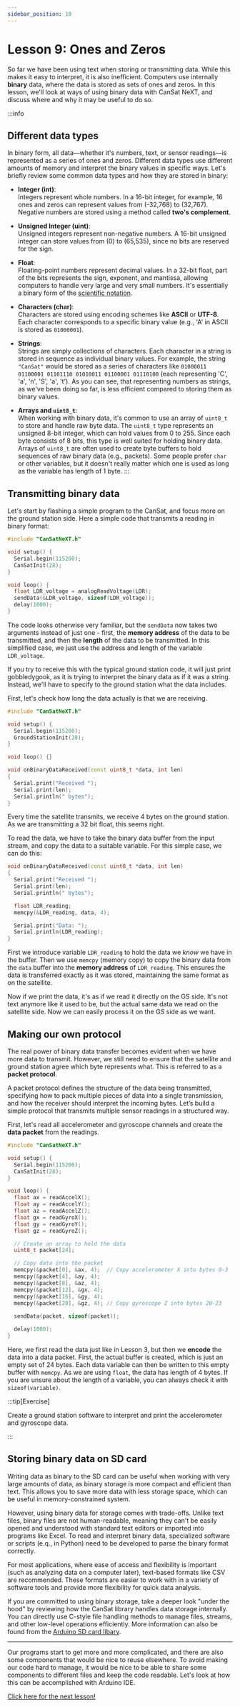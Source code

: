 ```yaml
---
sidebar_position: 10
---
```


# Lesson 9: Ones and Zeros

So far we have been using text when storing or transmitting data. While this makes it easy to interpret, it is also inefficient. Computers use internally **binary** data, where the data is stored as sets of ones and zeros. In this lesson, we'll look at ways of using binary data with CanSat NeXT, and discuss where and why it may be useful to do so.

:::info

## Different data types

In binary form, all data—whether it's numbers, text, or sensor readings—is represented as a series of ones and zeros. Different data types use different amounts of memory and interpret the binary values in specific ways. Let's briefly review some common data types and how they are stored in binary:

- **Integer (int)**:  
  Integers represent whole numbers. In a 16-bit integer, for example, 16 ones and zeros can represent values from \(-32,768\) to \(32,767\). Negative numbers are stored using a method called **two's complement**.

- **Unsigned Integer (uint)**:  
  Unsigned integers represent non-negative numbers. A 16-bit unsigned integer can store values from \(0\) to \(65,535\), since no bits are reserved for the sign.

- **Float**:  
  Floating-point numbers represent decimal values. In a 32-bit float, part of the bits represents the sign, exponent, and mantissa, allowing computers to handle very large and very small numbers. It's essentially a binary form of the [scientific notation](https://en.wikipedia.org/wiki/Scientific_notation).

- **Characters (char)**:  
  Characters are stored using encoding schemes like **ASCII** or **UTF-8**. Each character corresponds to a specific binary value (e.g., 'A' in ASCII is stored as `01000001`).

- **Strings**:  
  Strings are simply collections of characters. Each character in a string is stored in sequence as individual binary values. For example, the string `"CanSat"` would be stored as a series of characters like `01000011 01100001 01101110 01010011 01100001 01110100` (each representing 'C', 'a', 'n', 'S', 'a', 't'). As you can see, that representing numbers as strings, as we've been doing so far, is less efficient compared to storing them as binary values.

- **Arrays and `uint8_t`**:  
  When working with binary data, it's common to use an array of `uint8_t` to store and handle raw byte data. The `uint8_t` type represents an unsigned 8-bit integer, which can hold values from 0 to 255. Since each byte consists of 8 bits, this type is well suited for holding binary data.
  Arrays of `uint8_t` are often used to create byte buffers to hold sequences of raw binary data (e.g., packets). Some people prefer `char` or other variables, but it doesn't really matter which one is used as long as the variable has length of 1 byte.
:::

## Transmitting binary data

Let's start by flashing a simple program to the CanSat, and focus more on the ground station side. Here a simple code that transmits a reading in binary format:

```Cpp title="Transmit LDR data as binary"
#include "CanSatNeXT.h"

void setup() {
  Serial.begin(115200);
  CanSatInit(28);
}

void loop() {
  float LDR_voltage = analogReadVoltage(LDR);
  sendData(&LDR_voltage, sizeof(LDR_voltage));
  delay(1000);
}
```

The code looks otherwise very familiar, but the `sendData` now takes two arguments instead of just one - first, the **memory address** of the data to be transmitted, and then the **length** of the data to be transmitted. In this simplified case, we just use the address and length of the variable `LDR_voltage`.

If you try to receive this with the typical ground station code, it will just print gobbledygook, as it is trying to interpret the binary data as if it was a string. Instead, we'll have to specify to the ground station what the data includes.

First, let's check how long the data actually is that we are receiving.

```Cpp title="Check length of the received data"
#include "CanSatNeXT.h"

void setup() {
  Serial.begin(115200);
  GroundStationInit(28);
}

void loop() {}

void onBinaryDataReceived(const uint8_t *data, int len)
{
  Serial.print("Received ");
  Serial.print(len);
  Serial.println(" bytes");
}
```

Every time the satellite transmits, we receive 4 bytes on the ground station. As we are transmitting a 32 bit float, this seems right.

To read the data, we have to take the binary data buffer from the input stream, and copy the data to a suitable variable. For this simple case, we can do this:


```Cpp title="Store the data into a variable"
void onBinaryDataReceived(const uint8_t *data, int len)
{
  Serial.print("Received ");
  Serial.print(len);
  Serial.println(" bytes");

  float LDR_reading;
  memcpy(&LDR_reading, data, 4);

  Serial.print("Data: ");
  Serial.println(LDR_reading);
}
```

First we introduce variable `LDR_reading` to hold the data we *know* we have in the buffer. Then we use `memcpy` (memory copy) to copy the binary data from the `data` buffer into the **memory address** of `LDR_reading`.  This ensures the data is transferred exactly as it was stored, maintaining the same format as on the satellite.

Now if we print the data, it's as if we read it directly on the GS side. It's not text anymore like it used to be, but the actual same data we read on the satellite side. Now we can easily process it on the GS side as we want.

## Making our own protocol

The real power of binary data transfer becomes evident when we have more data to transmit. However, we still need to ensure that the satellite and ground station agree which byte represents what. This is referred to as a **packet protocol**.

A packet protocol defines the structure of the data being transmitted, specifying how to pack multiple pieces of data into a single transmission, and how the receiver should interpret the incoming bytes. Let’s build a simple protocol that transmits multiple sensor readings in a structured way.

First, let's read all accelerometer and gyroscope channels and create the **data packet** from the readings.

```Cpp title="Transmit LDR data as binary"
#include "CanSatNeXT.h"

void setup() {
  Serial.begin(115200);
  CanSatInit(28);
}

void loop() {
  float ax = readAccelX();
  float ay = readAccelY();
  float az = readAccelZ();
  float gx = readGyroX();
  float gy = readGyroY();
  float gz = readGyroZ();

  // Create an array to hold the data
  uint8_t packet[24];

  // Copy data into the packet
  memcpy(&packet[0], &ax, 4);  // Copy accelerometer X into bytes 0-3
  memcpy(&packet[4], &ay, 4);
  memcpy(&packet[8], &az, 4);
  memcpy(&packet[12], &gx, 4);
  memcpy(&packet[16], &gy, 4);
  memcpy(&packet[20], &gz, 4); // Copy gyroscope Z into bytes 20-23
  
  sendData(packet, sizeof(packet));

  delay(1000);
}
```

Here, we first read the data just like in Lesson 3, but then we **encode** the data into a data packet. First, the actual buffer is created, which is just an empty set of 24 bytes. Each data variable can then be written to this empty buffer with `memcpy`. As we are using `float`, the data has length of 4 bytes. If you are unsure about the length of a variable, you can always check it with `sizeof(variable)`.

:::tip[Exercise]

Create a ground station software to interpret and print the accelerometer and gyroscope data.

:::

## Storing binary data on SD card

Writing data as binary to the SD card can be useful when working with very large amounts of data, as binary storage is more compact and efficient than text. This allows you to save more data with less storage space, which can be useful in memory-constrained system.

However, using binary data for storage comes with trade-offs. Unlike text files, binary files are not human-readable, meaning they can't be easily opened and understood with standard text editors or imported into programs like Excel. To read and interpret binary data, specialized software or scripts (e.q., in Python) need to be developed to parse the binary format correctly.

For most applications, where ease of access and flexibility is important (such as analyzing data on a computer later), text-based formats like CSV are recommended. These formats are easier to work with in a variety of software tools and provide more flexibility for quick data analysis.

If you are committed to using binary storage, take a deeper look "under the hood" by reviewing how the CanSat library handles data storage internally. You can directly use C-style file handling methods to manage files, streams, and other low-level operations efficiently. More information can also be found from the [Arduino SD card libary](https://docs.arduino.cc/libraries/sd/).

---

Our programs start to get more and more complicated, and there are also some components that would be nice to reuse elsewhere. To avoid making our code hard to manage, it would be nice to be able to share some components to different files and keep the code readable. Let's look at how this can be accomplished with Arduino IDE.

[Click here for the next lesson!](./lesson10)